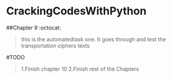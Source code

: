 # CrackingCodesWithPython
##Chapter 9 :octocat: 

>this is the automatedtask one. It goes through and test the transportation ciphers texts

#TODO
>1.Finish chapter 10
>2.Finish rest of the Chapters

